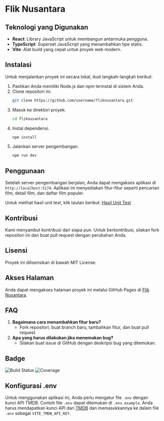# Flik Nusantara

## Teknologi yang Digunakan

- **React**: Library JavaScript untuk membangun antarmuka pengguna.
- **TypeScript**: Superset JavaScript yang menambahkan tipe statis.
- **Vite**: Alat build yang cepat untuk proyek web modern.

## Instalasi
Untuk menjalankan proyek ini secara lokal, ikuti langkah-langkah berikut:

1. Pastikan Anda memiliki Node.js dan npm terinstal di sistem Anda.
2. Clone repositori ini.
   ```bash
   git clone https://github.com/username/fliknusantara.git
   ```
3. Masuk ke direktori proyek.
   ```bash
   cd fliknusantara
   ```
4. Instal dependensi.
   ```bash
   npm install
   ```
5. Jalankan server pengembangan.
   ```bash
   npm run dev
   ```

## Penggunaan
Setelah server pengembangan berjalan, Anda dapat mengakses aplikasi di `http://localhost:5174`. Aplikasi ini menyediakan fitur-fitur seperti pencarian film, detail film, dan daftar film populer.

Untuk melihat hasil unit test, klik tautan berikut: [Hasil Unit Test](https://tiananugerah.github.io/fliknusantara/coverage/)

## Kontribusi
Kami menyambut kontribusi dari siapa pun. Untuk berkontribusi, silakan fork repositori ini dan buat pull request dengan perubahan Anda.

## Lisensi
Proyek ini dilisensikan di bawah MIT License.

## Akses Halaman
Anda dapat mengakses halaman proyek ini melalui GitHub Pages di [Flik Nusantara](https://tiananugerah.github.io/fliknusantara/).

## FAQ
1. **Bagaimana cara menambahkan fitur baru?**
   - Fork repositori, buat branch baru, tambahkan fitur, dan buat pull request.
2. **Apa yang harus dilakukan jika menemukan bug?**
   - Silakan buat issue di GitHub dengan deskripsi bug yang ditemukan.

## Badge
![Build Status](https://img.shields.io/badge/build-passing-brightgreen)
![Coverage](https://img.shields.io/badge/coverage-95%25-brightgreen)

## Konfigurasi .env
Untuk menggunakan aplikasi ini, Anda perlu mengatur file `.env` dengan kunci API TMDB. Contoh file `.env` dapat ditemukan di `.env.example`. Anda harus mendapatkan kunci API dari [TMDB](https://www.themoviedb.org/documentation/api) dan memasukkannya ke dalam file `.env` sebagai `VITE_TMDB_API_KEY`.
